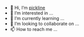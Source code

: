 - 👋 Hi, I’m [pickline](https://pickline.github.io)
- 👀 I’m interested in ...
- 🌱 I’m currently learning ...
- 💞️ I’m looking to collaborate on ...
- 📫 How to reach me ...

<!---
pickline/pickline is a ✨ special ✨ repository because its `README.md` (this file) appears on your GitHub profile.
You can click the Preview link to take a look at your changes.
--->
